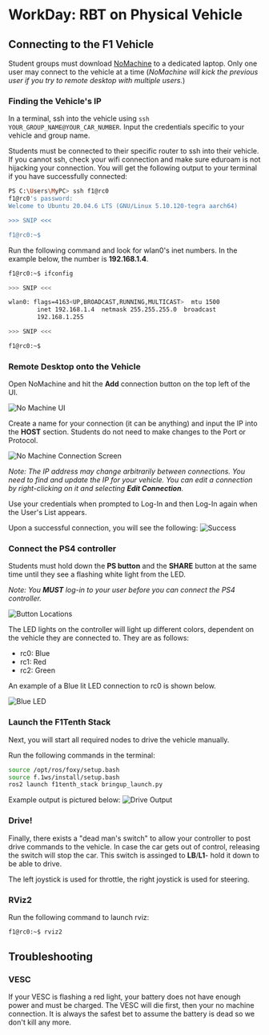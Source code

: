 # WorkDay: RBT on Physical Vehicle

## Connecting to the F1 Vehicle
Student groups must download [NoMachine](https://www.nomachine.com/) 
to a dedicated laptop. Only one user may connect to the vehicle at a time (*NoMachine will kick the previous user if you try to remote desktop with multiple users.*)

### Finding the Vehicle's IP 
In a terminal, ssh into the vehicle using ```ssh YOUR_GROUP_NAME@YOUR_CAR_NUMBER```. Input the credentials 
specific to your vehicle and group name.

<!--Private repo for groups share the credentials -->

Students must be connected to their specific router to ssh into their vehicle. If you cannot ssh, check your wifi connection and make sure eduroam is not hijacking your connection. You will get the following output to your terminal if you have successfully connected:

```bash
PS C:\Users\MyPC> ssh f1@rc0
f1@rc0's password:
Welcome to Ubuntu 20.04.6 LTS (GNU/Linux 5.10.120-tegra aarch64)

>>> SNIP <<<

f1@rc0:~$
```

Run the following command and look for wlan0's inet numbers. In the example below, the number is **192.168.1.4**.

<!--Should check if we can make ip static-->
```bash
f1@rc0:~$ ifconfig

>>> SNIP <<<

wlan0: flags=4163<UP,BROADCAST,RUNNING,MULTICAST>  mtu 1500
        inet 192.168.1.4  netmask 255.255.255.0  broadcast 
        192.168.1.255

>>> SNIP <<<

f1@rc0:~$
```
### Remote Desktop onto the Vehicle
Open NoMachine and hit the **Add** connection button on the top left of the UI.

![No Machine UI](img/Add_No_Machine.png)

Create a name for your connection (it can be anything) and input the IP into the **HOST** section. Students do not need to make changes to the Port or Protocol.

![No Machine Connection Screen](img/No_Machine_Input.png)

*Note: The IP address may change arbitrarily between connections. You need 
to find and update the IP for your vehicle. You can edit a connection by right-clicking on it and selecting **Edit Connection**.*

Use your credentials when prompted to Log-In and then Log-In again when the User's List appears.

Upon a successful connection, you will see the following:
![Success](img/no_machine_car_view.png)

### Connect the PS4 controller

Students must hold down the **PS button** and the **SHARE** button at the same time until they see a flashing white light from the LED. 

*Note: You **MUST** log-in to your user before you can connect the PS4 controller.*

![Button Locations](img/PS_Share.JPG)

The LED lights on the controller will light up different colors, dependent on the vehicle they are connected to. They are as follows:

- rc0: Blue
- rc1: Red
- rc2: Green

An example of a Blue lit LED connection to rc0 is shown below.

![Blue LED](img/LED-Blue.jpg)

### Launch the F1Tenth Stack 

Next, you will start all required nodes to drive the vehicle manually. 

Run the following commands in the terminal:
```bash
source /opt/ros/foxy/setup.bash
source f.1ws/install/setup.bash
ros2 launch f1tenth_stack bringup_launch.py
```

Example output is pictured below:
![Drive Output](img/istr_to_car_run_f.1.png)

### Drive!

Finally, there exists a "dead man's switch" to allow your controller to post drive commands to the vehicle. In case the car gets out of control, releasing the switch will stop the car. This switch is assinged to **LB**/**L1**- hold it down to be able to drive.

The left joystick is used for throttle, the right joystick is used for steering.


### RViz2

Run the following command to launch rviz:
```bash
f1@rc0:~$ rviz2
```

## Troubleshooting

### VESC
If your VESC is flashing a red light, your battery does not have enough power and must be charged. The VESC will die first, then your no machine connection. It is always the safest bet to assume the battery is dead so we don't kill any more.
<!--## RBT on Vehicle

![Car Transformations](img/transformlaser.PNG)-->